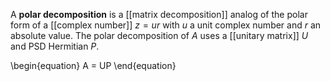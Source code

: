 A **polar decomposition** is a [[matrix decomposition]] analog of the polar form of a [[complex number]] $z = ur$ with $u$ a unit complex number and $r$ an absolute value. The polar decomposition of $A$ uses a [[unitary matrix]] $U$ and PSD Hermitian $P$.

\begin{equation}
A = UP
\end{equation}